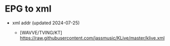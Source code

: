 # EPG to xml

* xml addr (updated 2024-07-25)

  - [WAVVE/TVING/KT]
    https://raw.githubusercontent.com/jassmusic/KLive/master/klive.xml


